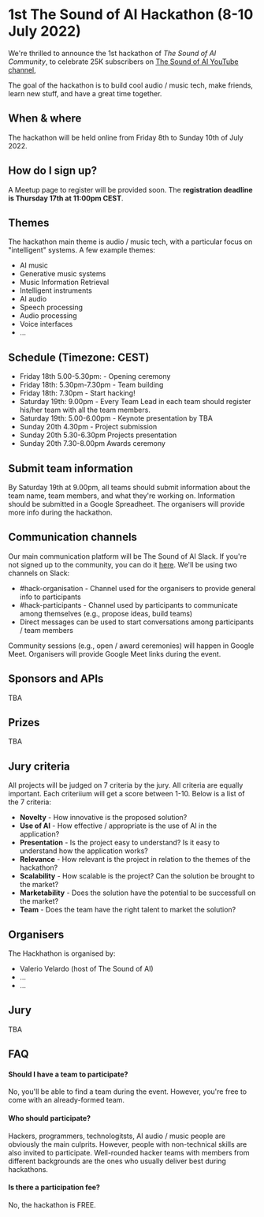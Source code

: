 # 1st The Sound of AI Hackathon (8-10 July 2022)
We're thrilled to announce the 1st hackathon of _The Sound of AI Community_, to celebrate 25K subscribers on [The Sound of AI YouTube channel](https://www.youtube.com/channel/UCZPFjMe1uRSirmSpznqvJfQ),  

The goal of the hackathon is to build cool audio / music tech, make friends, learn new stuff, and have a great time together. 

## When & where
The hackathon will be held online from Friday 8th to Sunday 10th of July 2022.

## How do I sign up?
A Meetup page to register will be provided soon. The **registration deadline is Thursday 17th at 11:00pm CEST**.

## Themes
The hackathon main theme is audio / music tech, with a particular focus on "intelligent" systems. A few example themes:

- AI music
- Generative music systems
- Music Information Retrieval
- Intelligent instruments
- AI audio
- Speech processing
- Audio processing
- Voice interfaces
- ...

## Schedule (Timezone: CEST)
- Friday 18th 5.00-5.30pm: - Opening ceremony
- Friday 18th: 5.30pm-7.30pm - Team building
- Friday 18th: 7.30pm - Start hacking!
- Saturday 19th: 9.00pm - Every Team Lead in each team should register his/her team with all the team members. 
- Saturday 19th: 5.00-6.00pm - Keynote presentation by TBA
- Sunday 20th 4.30pm - Project submission 
- Sunday 20th 5.30-6.30pm Projects presentation
- Sunday 20th 7.30-8.00pm Awards ceremony

## Submit team information
By Saturday 19th at 9.00pm, all teams should submit information about the team name, team members, and what they're working on. Information should be submitted in a Google Spreadheet. The organisers will provide more info during the hackathon.

## Communication channels
Our main communication platform will be The Sound of AI Slack. If you're not signed up to the community, you can do it [here](https://valeriovelardo.com/the-sound-of-ai-community/). We'll be using two channels on Slack: 

- #hack-organisation - Channel used for the organisers to provide general info to participants  
- #hack-participants - Channel used by participants to communicate among themselves (e.g., propose ideas, build teams)
- Direct messages can be used to start conversations among participants / team members

Community sessions (e.g., open / award ceremonies) will happen in Google Meet. Organisers will provide Google Meet links during the event.

## Sponsors and APIs
TBA

## Prizes
TBA

## Jury criteria
All projects will be judged on 7 criteria by the jury. All criteria are equally important. Each criteriium will get a score between 1-10. Below is a list of the 7 criteria:

- **Novelty** - How innovative is the proposed solution?
- **Use of AI** - How effective / appropriate is the use of AI in the application?
- **Presentation** - Is the project easy to understand? Is it easy to understand how the application works?
- **Relevance** - How relevant is the project in relation to the themes of the hackathon? 
- **Scalability** - How scalable is the project? Can the solution be brought to the market?
- **Marketability** - Does the solution have the potential to be successfull on the market?
- **Team** - Does the team have the right talent to market the solution? 

## Organisers
The Hackhathon is organised by: 
- Valerio Velardo (host of The Sound of AI)
- ...
- ... 

## Jury
TBA

## FAQ

#### Should I have a team to participate?
No, you'll be able to find a team during the event. However, you're free to come with an already-formed team. 

#### Who should participate?
Hackers, programmers, technologitsts, AI audio / music people are obviously the main culprits. However, people with non-technical skills are also invited to participate. Well-rounded hacker teams with members from different backgrounds are the ones who usually deliver best during hackathons. 

#### Is there a participation fee?
No, the hackathon is FREE.
